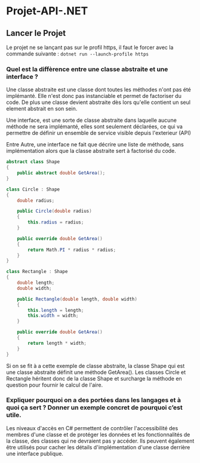 # Projet-API-.NET

## Lancer le Projet
Le projet ne se lançant pas sur le profil https, il faut le forcer avec la commande suivante : `dotnet run --launch-profile https`

### Quel est la diffèrence entre une classe abstraite et une interface ? 
Une classe abstraite est une classe dont toutes les méthodes n'ont pas été implémanté. Elle n'est donc pas instanciable et permet de factoriser du code. De plus une classe devient abstraite dès lors qu'elle contient un seul element abstrait en son sein.  

Une interface, est une sorte de classe abstraite dans laquelle aucune méthode ne sera implémanté, elles sont seulement déclarées, ce qui va permettre de définir un ensemble de service visible depuis l'exterieur (API)  

Entre Autre, une interface ne fait que décrire une liste de méthode, sans implémentation alors que la classe abstraite sert à factorisé du code.

```c#
abstract class Shape
{
    public abstract double GetArea();
}

class Circle : Shape
{
    double radius;

    public Circle(double radius)
    {
        this.radius = radius;
    }

    public override double GetArea()
    {
        return Math.PI * radius * radius;
    }
}

class Rectangle : Shape
{
    double length;
    double width;

    public Rectangle(double length, double width)
    {
        this.length = length;
        this.width = width;
    }

    public override double GetArea()
    {
        return length * width;
    }
}
```
Si on se fit à a cette exemple de classe abstraite, la classe Shape qui est une classe abstraite définit une méthode GetArea(). Les classes Circle et Rectangle héritent donc de la classe Shape et surcharge la méthode en question pour fournir le calcul de l'aire.

### Expliquer pourquoi on a des portées dans les langages et à quoi ça sert ? Donner un exemple concret de pourquoi c’est utile.
Les niveaux d'accès en C# permettent de contrôler l'accessibilité des membres d'une classe et de protéger les données et les fonctionnalités de la classe, des classes qui ne devraient pas y accéder. Ils peuvent également être utilisés pour cacher les détails d'implémentation d'une classe derrière une interface publique.